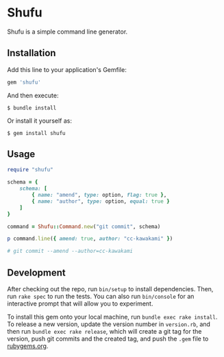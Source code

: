 # Shufu

Shufu is a simple command line generator.

## Installation

Add this line to your application's Gemfile:

```ruby
gem 'shufu'
```

And then execute:

    $ bundle install

Or install it yourself as:

    $ gem install shufu

## Usage

```ruby
require "shufu"

schema = {
    schema: [
        { name: "amend", type: option, flag: true },
        { name: "author", type: option, equal: true }
    ]
}

command = Shufu::Command.new("git commit", schema)

p command.line({ amend: true, author: "cc-kawakami" })

# git commit --amend --author=cc-kawakami
```

## Development

After checking out the repo, run `bin/setup` to install dependencies. Then, run `rake spec` to run the tests. You can also run `bin/console` for an interactive prompt that will allow you to experiment.

To install this gem onto your local machine, run `bundle exec rake install`. To release a new version, update the version number in `version.rb`, and then run `bundle exec rake release`, which will create a git tag for the version, push git commits and the created tag, and push the `.gem` file to [rubygems.org](https://rubygems.org).
